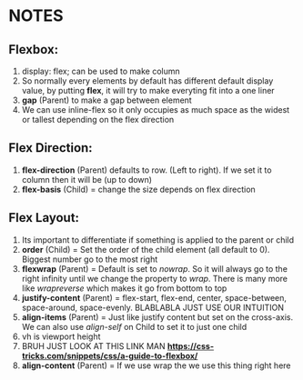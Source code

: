 # NOTES

## Flexbox:

1. display: flex; can be used to make column
2. So normally every elements by default has different default display value, by putting **flex**, it will try to make everyting fit into a one liner
3. **gap** (Parent) to make a gap between element
4. We can use inline-flex so it only occupies as much space as the widest or tallest depending on the flex direction

## Flex Direction:

1. **flex-direction** (Parent) defaults to row. (Left to right). If we set it to column then it will be (up to down)
2. **flex-basis** (Child) = change the size depends on flex direction

## Flex Layout:

1. Its important to differentiate if something is applied to the parent or child
2. **order** (Child) = Set the order of the child element (all default to 0). Biggest number go to the most right
3. **flexwrap** (Parent) = Default is set to _nowrap_. So it will always go to the right infinity until we change the property to _wrap_. There is many more like _wrapreverse_ which makes it go from bottom to top
4. **justify-content** (Parent) = flex-start, flex-end, center, space-between, space-around, space-evenly. BLABLABLA JUST USE OUR INTUITION
5. **align-items** (Parent) = Just like justify content but set on the cross-axis. We can also use _align-self_ on Child to set it to just one child
6. vh is viewport height
7. BRUH JUST LOOK AT THIS LINK MAN **https://css-tricks.com/snippets/css/a-guide-to-flexbox/**
8. **align-content** (Parent) = If we use wrap the we use this thing right here
